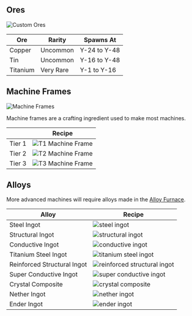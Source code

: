 ## Ores

![Custom Ores](https://i.imgur.com/Wigh4hE.png?1)

| Ore | Rarity | Spawns At |
|-----|--------|-----------|
| Copper | Uncommon | Y-24 to Y-48 |
| Tin | Uncommon | Y-16 to Y-48 |
| Titanium | Very Rare | Y-1 to Y-16 |

## Machine Frames

![Machine Frames](https://i.imgur.com/y9EKkjY.png?1)

Machine frames are a crafting ingredient used to make most machines.

|   | Recipe |
|---|--------|
| Tier 1 | ![T1 Machine Frame](https://i.imgur.com/CYil1rd.png?1) |
| Tier 2 | ![T2 Machine Frame](https://i.imgur.com/IKAiwRo.png?1) |
| Tier 3 | ![T3 Machine Frame](https://i.imgur.com/rugWDwg.png?1) |

## Alloys

More advanced machines will require alloys made in the [Alloy Furnace](https://github.com/ImCoolYeah105/Mechanization/wiki/Alloy-Furnace).

| Alloy | Recipe |
|-------|--------|
| Steel Ingot | ![steel ingot](https://i.imgur.com/kMoqH7I.png?1) |
| Structural Ingot | ![structural ingot](https://i.imgur.com/3VbY6IN.png?1) |
| Conductive Ingot | ![conductive ingot](https://i.imgur.com/Wkppqn1.png?1) |
| Titanium Steel Ingot | ![titanium steel ingot](https://i.imgur.com/mTCH9zD.png?1) |
| Reinforced Structural Ingot | ![reinforced structural ingot](https://i.imgur.com/uY5iKav.png?1) |
| Super Conductive Ingot | ![super conductive ingot](https://i.imgur.com/msvB7t0.png?1) |
| Crystal Composite | ![crystal composite](https://i.imgur.com/HyGrgeo.png?1) |
| Nether Ingot | ![nether ingot](https://i.imgur.com/Ht4uaYD.png?1) |
| Ender Ingot | ![ender ingot](https://i.imgur.com/np1FAgR.png?1) |